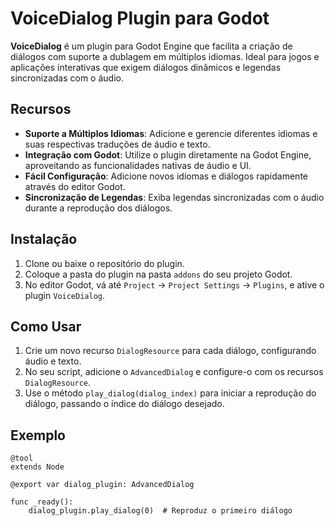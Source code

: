 # VoiceDialog Plugin para Godot

**VoiceDialog** é um plugin para Godot Engine que facilita a criação de diálogos com suporte a dublagem em múltiplos idiomas. Ideal para jogos e aplicações interativas que exigem diálogos dinâmicos e legendas sincronizadas com o áudio.

## Recursos

- **Suporte a Múltiplos Idiomas**: Adicione e gerencie diferentes idiomas e suas respectivas traduções de áudio e texto.
- **Integração com Godot**: Utilize o plugin diretamente na Godot Engine, aproveitando as funcionalidades nativas de áudio e UI.
- **Fácil Configuração**: Adicione novos idiomas e diálogos rapidamente através do editor Godot.
- **Sincronização de Legendas**: Exiba legendas sincronizadas com o áudio durante a reprodução dos diálogos.

## Instalação

1. Clone ou baixe o repositório do plugin.
2. Coloque a pasta do plugin na pasta `addons` do seu projeto Godot.
3. No editor Godot, vá até `Project` -> `Project Settings` -> `Plugins`, e ative o plugin `VoiceDialog`.

## Como Usar

1. Crie um novo recurso `DialogResource` para cada diálogo, configurando áudio e texto.
2. No seu script, adicione o `AdvancedDialog` e configure-o com os recursos `DialogResource`.
3. Use o método `play_dialog(dialog_index)` para iniciar a reprodução do diálogo, passando o índice do diálogo desejado.

## Exemplo

```gdscript
@tool
extends Node

@export var dialog_plugin: AdvancedDialog

func _ready():
    dialog_plugin.play_dialog(0)  # Reproduz o primeiro diálogo
